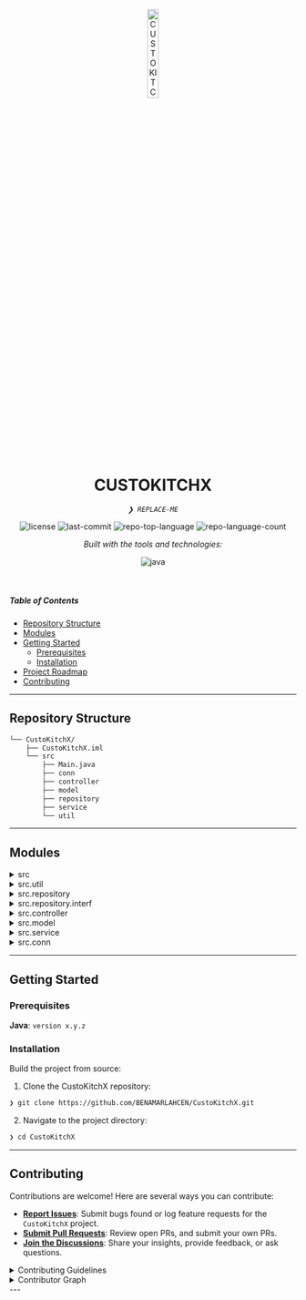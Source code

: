 <p align="center">
  <img src="https://img.icons8.com/?size=512&id=55494&format=png" width="20%" alt="CUSTOKITCHX-logo">
</p>
<p align="center">
    <h1 align="center">CUSTOKITCHX</h1>
</p>
<p align="center">
    <em><code>❯ REPLACE-ME</code></em>
</p>
<p align="center">
	<img src="https://img.shields.io/github/license/BENAMARLAHCEN/CustoKitchX?style=flat&logo=opensourceinitiative&logoColor=white&color=0080ff" alt="license">
	<img src="https://img.shields.io/github/last-commit/BENAMARLAHCEN/CustoKitchX?style=flat&logo=git&logoColor=white&color=0080ff" alt="last-commit">
	<img src="https://img.shields.io/github/languages/top/BENAMARLAHCEN/CustoKitchX?style=flat&color=0080ff" alt="repo-top-language">
	<img src="https://img.shields.io/github/languages/count/BENAMARLAHCEN/CustoKitchX?style=flat&color=0080ff" alt="repo-language-count">
</p>
<p align="center">
		<em>Built with the tools and technologies:</em>
</p>
<p align="center">
	<img src="https://img.shields.io/badge/java-%23ED8B00.svg?style=flat&logo=openjdk&logoColor=white" alt="java">
</p>

<br>

#####  Table of Contents


- [ Repository Structure](#-repository-structure)
- [ Modules](#-modules)
- [ Getting Started](#-getting-started)
    - [ Prerequisites](#-prerequisites)
    - [ Installation](#-installation)
- [ Project Roadmap](#-project-roadmap)
- [ Contributing](#-contributing)

---



##  Repository Structure

```sh
└── CustoKitchX/
    ├── CustoKitchX.iml
    └── src
        ├── Main.java
        ├── conn
        ├── controller
        ├── model
        ├── repository
        ├── service
        └── util
```

---

##  Modules

<details closed><summary>src</summary>

| File | Summary |
| --- | --- |
| [Main.java](https://github.com/BENAMARLAHCEN/CustoKitchX/blob/main/src/Main.java) | <code>❯ REPLACE-ME</code> |

</details>

<details closed><summary>src.util</summary>

| File | Summary |
| --- | --- |
| [PrintData.java](https://github.com/BENAMARLAHCEN/CustoKitchX/blob/main/src/util/PrintData.java) | <code>❯ REPLACE-ME</code> |

</details>

<details closed><summary>src.repository</summary>

| File | Summary |
| --- | --- |
| [ProjectRepository.java](https://github.com/BENAMARLAHCEN/CustoKitchX/blob/main/src/repository/ProjectRepository.java) | <code>❯ REPLACE-ME</code> |
| [MaterialRepository.java](https://github.com/BENAMARLAHCEN/CustoKitchX/blob/main/src/repository/MaterialRepository.java) | <code>❯ REPLACE-ME</code> |
| [WorkforceRepository.java](https://github.com/BENAMARLAHCEN/CustoKitchX/blob/main/src/repository/WorkforceRepository.java) | <code>❯ REPLACE-ME</code> |
| [ClientRepository.java](https://github.com/BENAMARLAHCEN/CustoKitchX/blob/main/src/repository/ClientRepository.java) | <code>❯ REPLACE-ME</code> |
| [DevisRepository.java](https://github.com/BENAMARLAHCEN/CustoKitchX/blob/main/src/repository/DevisRepository.java) | <code>❯ REPLACE-ME</code> |
| [ComponentRepository.java](https://github.com/BENAMARLAHCEN/CustoKitchX/blob/main/src/repository/ComponentRepository.java) | <code>❯ REPLACE-ME</code> |

</details>

<details closed><summary>src.repository.interf</summary>

| File | Summary |
| --- | --- |
| [IMaterialRepository.java](https://github.com/BENAMARLAHCEN/CustoKitchX/blob/main/src/repository/interf/IMaterialRepository.java) | <code>❯ REPLACE-ME</code> |
| [IProjectRepository.java](https://github.com/BENAMARLAHCEN/CustoKitchX/blob/main/src/repository/interf/IProjectRepository.java) | <code>❯ REPLACE-ME</code> |
| [IClientRepository.java](https://github.com/BENAMARLAHCEN/CustoKitchX/blob/main/src/repository/interf/IClientRepository.java) | <code>❯ REPLACE-ME</code> |
| [IDevisRepository.java](https://github.com/BENAMARLAHCEN/CustoKitchX/blob/main/src/repository/interf/IDevisRepository.java) | <code>❯ REPLACE-ME</code> |
| [IWorkforceRepository.java](https://github.com/BENAMARLAHCEN/CustoKitchX/blob/main/src/repository/interf/IWorkforceRepository.java) | <code>❯ REPLACE-ME</code> |
| [IComponentRepository.java](https://github.com/BENAMARLAHCEN/CustoKitchX/blob/main/src/repository/interf/IComponentRepository.java) | <code>❯ REPLACE-ME</code> |

</details>

<details closed><summary>src.controller</summary>

| File | Summary |
| --- | --- |
| [ClientController.java](https://github.com/BENAMARLAHCEN/CustoKitchX/blob/main/src/controller/ClientController.java) | <code>❯ REPLACE-ME</code> |
| [ProjectController.java](https://github.com/BENAMARLAHCEN/CustoKitchX/blob/main/src/controller/ProjectController.java) | <code>❯ REPLACE-ME</code> |

</details>

<details closed><summary>src.model</summary>

| File | Summary |
| --- | --- |
| [Component.java](https://github.com/BENAMARLAHCEN/CustoKitchX/blob/main/src/model/Component.java) | <code>❯ REPLACE-ME</code> |
| [Material.java](https://github.com/BENAMARLAHCEN/CustoKitchX/blob/main/src/model/Material.java) | <code>❯ REPLACE-ME</code> |
| [Client.java](https://github.com/BENAMARLAHCEN/CustoKitchX/blob/main/src/model/Client.java) | <code>❯ REPLACE-ME</code> |
| [Devis.java](https://github.com/BENAMARLAHCEN/CustoKitchX/blob/main/src/model/Devis.java) | <code>❯ REPLACE-ME</code> |
| [Workforce.java](https://github.com/BENAMARLAHCEN/CustoKitchX/blob/main/src/model/Workforce.java) | <code>❯ REPLACE-ME</code> |
| [Project.java](https://github.com/BENAMARLAHCEN/CustoKitchX/blob/main/src/model/Project.java) | <code>❯ REPLACE-ME</code> |
| [EtatProjet.java](https://github.com/BENAMARLAHCEN/CustoKitchX/blob/main/src/model/EtatProjet.java) | <code>❯ REPLACE-ME</code> |

</details>

<details closed><summary>src.service</summary>

| File | Summary |
| --- | --- |
| [DevisService.java](https://github.com/BENAMARLAHCEN/CustoKitchX/blob/main/src/service/DevisService.java) | <code>❯ REPLACE-ME</code> |
| [ProjectService.java](https://github.com/BENAMARLAHCEN/CustoKitchX/blob/main/src/service/ProjectService.java) | <code>❯ REPLACE-ME</code> |
| [MaterialService.java](https://github.com/BENAMARLAHCEN/CustoKitchX/blob/main/src/service/MaterialService.java) | <code>❯ REPLACE-ME</code> |
| [ComponentService.java](https://github.com/BENAMARLAHCEN/CustoKitchX/blob/main/src/service/ComponentService.java) | <code>❯ REPLACE-ME</code> |
| [WorkforceService.java](https://github.com/BENAMARLAHCEN/CustoKitchX/blob/main/src/service/WorkforceService.java) | <code>❯ REPLACE-ME</code> |
| [ClientService.java](https://github.com/BENAMARLAHCEN/CustoKitchX/blob/main/src/service/ClientService.java) | <code>❯ REPLACE-ME</code> |

</details>

<details closed><summary>src.conn</summary>

| File | Summary |
| --- | --- |
| [DatabaseConnection.java](https://github.com/BENAMARLAHCEN/CustoKitchX/blob/main/src/conn/DatabaseConnection.java) | <code>❯ REPLACE-ME</code> |

</details>

---

##  Getting Started

###  Prerequisites

**Java**: `version x.y.z`

###  Installation

Build the project from source:

1. Clone the CustoKitchX repository:
```sh
❯ git clone https://github.com/BENAMARLAHCEN/CustoKitchX.git
```

2. Navigate to the project directory:
```sh
❯ cd CustoKitchX
```

---


##  Contributing

Contributions are welcome! Here are several ways you can contribute:

- **[Report Issues](https://github.com/BENAMARLAHCEN/CustoKitchX/issues)**: Submit bugs found or log feature requests for the `CustoKitchX` project.
- **[Submit Pull Requests](https://github.com/BENAMARLAHCEN/CustoKitchX/blob/main/CONTRIBUTING.md)**: Review open PRs, and submit your own PRs.
- **[Join the Discussions](https://github.com/BENAMARLAHCEN/CustoKitchX/discussions)**: Share your insights, provide feedback, or ask questions.

<details closed>
<summary>Contributing Guidelines</summary>

1. **Fork the Repository**: Start by forking the project repository to your github account.
2. **Clone Locally**: Clone the forked repository to your local machine using a git client.
   ```sh
   git clone https://github.com/BENAMARLAHCEN/CustoKitchX
   ```
3. **Create a New Branch**: Always work on a new branch, giving it a descriptive name.
   ```sh
   git checkout -b new-feature-x
   ```
4. **Make Your Changes**: Develop and test your changes locally.
5. **Commit Your Changes**: Commit with a clear message describing your updates.
   ```sh
   git commit -m 'Implemented new feature x.'
   ```
6. **Push to github**: Push the changes to your forked repository.
   ```sh
   git push origin new-feature-x
   ```
7. **Submit a Pull Request**: Create a PR against the original project repository. Clearly describe the changes and their motivations.
8. **Review**: Once your PR is reviewed and approved, it will be merged into the main branch. Congratulations on your contribution!
</details>

<details closed>
<summary>Contributor Graph</summary>
<br>
<p align="left">
   <a href="https://github.com{/BENAMARLAHCEN/CustoKitchX/}graphs/contributors">
      <img src="https://contrib.rocks/image?repo=BENAMARLAHCEN/CustoKitchX">
   </a>
</p>
</details>
---